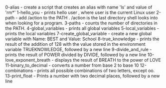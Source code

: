 0-alias - create a script that creates an alias with name 'ls' and value of 'rm*'
1-hello_you - prints hello user , where user is the current Linux user
2-path - add /action to the PATH . /action is the last directory shell looks into when looking for a program.
3-paths - counts the number of directories in the PATH.
4-global_variables - prints all global variables
5-local_variables - prints the local variables
7-create_global_variable - create a new global variable with Name: BEST and Value: School
8-true_knowledge - prints the result of the addition of 128 with the value stored in the environment variable TRUEKNOWLEDGE, followed by a new line
9-divide_and_rule - prints the result of POWER divided by DIVIDE, followed by a new line
10-love_exponent_breath - displays the result of BREATH to the power of LOVE
11-binary_to_decimal - converts a number from base 2 to base 10
12-combinations - prints all possible combinations of two letters, except oo.
13-print_float - Prints a number with two decimal places, followed by a new line
